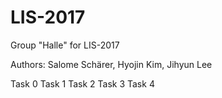 # LIS-2017
Group "Halle" for LIS-2017

Authors: Salome Schärer, Hyojin Kim, Jihyun Lee

Task 0
Task 1
Task 2
Task 3
Task 4
